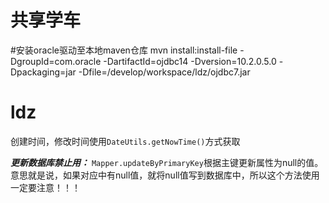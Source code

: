 # 共享学车
#安装oracle驱动至本地maven仓库
mvn install:install-file -DgroupId=com.oracle -DartifactId=ojdbc14 -Dversion=10.2.0.5.0 -Dpackaging=jar -Dfile=/develop/workspace/ldz/ojdbc7.jar

# ldz
创建时间，修改时间使用`DateUtils.getNowTime()`方式获取

**_更新数据库禁止用：_**
`Mapper.updateByPrimaryKey`根据主键更新属性为null的值。意思就是说，如果对应中有null值，就将null值写到数据库中，所以这个方法使用一定要注意！！！ 

